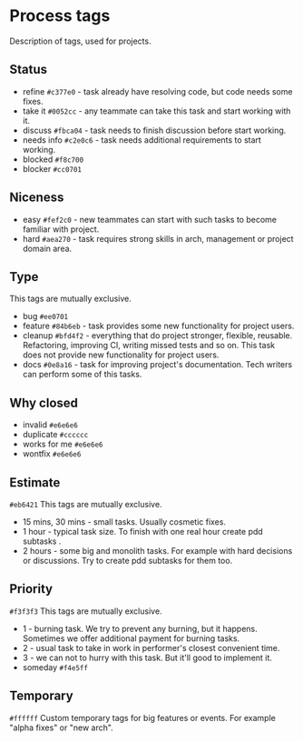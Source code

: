# Process tags

Description of tags, used for projects.

## Status
- refine `#c377e0` - task already have resolving code, but code needs some fixes.
- take it `#0052cc` - any teammate can take this task and start working with it.
- discuss `#fbca04` - task needs to finish discussion before start working.
- needs info `#c2e0c6` - task needs additional requirements to start working.
- blocked `#f8c700`
- blocker `#cc0701`

## Niceness
- easy `#fef2c0` - new teammates can start with such tasks to become familiar with project.
- hard `#aea270` - task requires strong skills in arch, management or project domain area.

## Type
This tags are mutually exclusive.

- bug `#ee0701`
- feature `#84b6eb` - task provides some new functionality for project users.
- cleanup `#bfd4f2` - everything that do project stronger, flexible, reusable.
Refactoring, improving CI, writing missed tests and so on.
This task does not provide new functionality for project users.
- docs `#0e8a16` - task for improving project's documentation.
Tech writers can perform some of this tasks.

## Why closed
- invalid `#e6e6e6`
- duplicate `#cccccc`
- works for me `#e6e6e6`
- wontfix `#e6e6e6`

## Estimate
`#eb6421`
This tags are mutually exclusive.

- 15 mins, 30 mins - small tasks. Usually cosmetic fixes.
- 1 hour - typical task size. To finish with one real hour create pdd subtasks .
- 2 hours - some big and monolith tasks. For example with hard decisions or discussions.
Try to create pdd subtasks for them too.

## Priority
`#f3f3f3`
This tags are mutually exclusive.

- 1 - burning task. We try to prevent any burning, but it happens.
Sometimes we offer additional payment for burning tasks.
- 2 - usual task to take in work in performer's closest convenient time.
- 3 - we can not to hurry with this task. But it'll good to implement it.
- someday `#f4e5ff`

## Temporary
`#ffffff`
Custom temporary tags for big features or events.
For example "alpha fixes" or "new arch".
